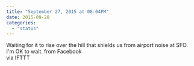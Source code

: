 ```yaml
---
title: "September 27, 2015 at 08:04PM"
date: 2015-09-28
categories: 
  - "status"
---
```


Waiting for it to rise over the hill that shields us from airport noise at SFO. I'm OK to wait. from Facebook  
via IFTTT
